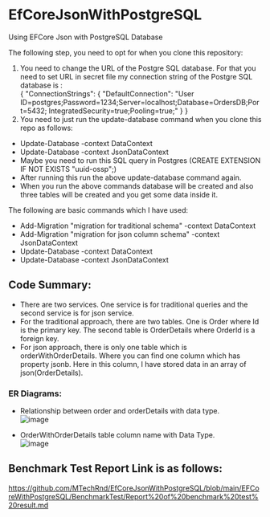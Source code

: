 # EfCoreJsonWithPostgreSQL
Using EFCore Json with PostgreSQL Database

The following step, you need to opt for when you clone this repository:
1. You need to change the URL of the Postgre SQL database.
    For that you need to set URL in secret file my connection string of the Postgre SQL database is : </br>
    {
      "ConnectionStrings": {
        "DefaultConnection": "User ID=postgres;Password=1234;Server=localhost;Database=OrdersDB;Port=5432; IntegratedSecurity=true;Pooling=true;"
      }
    }
2. You need to just run the update-database command when you clone this repo as follows:
- Update-Database -context DataContext
- Update-Database -context JsonDataContext
- Maybe you need to run this SQL query in Postgres (CREATE EXTENSION IF NOT EXISTS "uuid-ossp";)
- After running this run the above update-database command again.
- When you run the above commands database will be created and also three tables will be created and you get some data inside it.

The following are basic commands which I have used:
- Add-Migration "migration for traditional schema" -context DataContext
- Add-Migration "migration for json column schema" -context JsonDataContext
- Update-Database -context DataContext
- Update-Database -context JsonDataContext

## Code Summary:
- There are two services. One service is for traditional queries and the second service is for json service.
- For the traditional approach, there are two tables. One is Order where Id is the primary key. The second table is OrderDetails where OrderId is a foreign key.
- For json approach, there is only one table which is orderWithOrderDetails. Where you can find one column which has property jsonb. Here in this column, I have stored data in an array of json(OrderDetails).

### ER Diagrams:
- Relationship between order and orderDetails with data type. </br>
![image](https://github.com/MTechRnd/EfCoreJsonWithPostgreSQL/assets/123544692/b8163da4-fbb9-427f-af40-1939fe81b34b)

- OrderWithOrderDetails table column name with Data Type. </br>
![image](https://github.com/MTechRnd/EfCoreJsonWithPostgreSQL/assets/123544692/f6684a2a-0cc4-46d2-8054-d5b2f0ec9abe)

## Benchmark Test Report Link is as follows:
https://github.com/MTechRnd/EfCoreJsonWithPostgreSQL/blob/main/EFCoreWithPostgreSQL/BenchmarkTest/Report%20of%20benchmark%20test%20result.md
